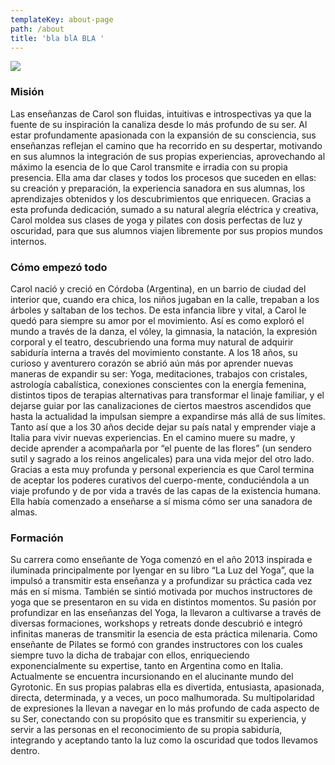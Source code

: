 ```yaml
---
templateKey: about-page
path: /about
title: 'bla blA BLA '
---
```

![](/img/carolina.jpg)

### Misión

Las enseñanzas de Carol son fluidas, intuitivas e introspectivas ya que la fuente de su inspiración la canaliza desde lo más profundo de su ser. Al estar profundamente apasionada con la expansión de su consciencia, sus enseñanzas reflejan el camino que ha recorrido en su despertar, motivando en sus alumnos la integración de sus propias experiencias, aprovechando al máximo la esencia de lo que Carol transmite e irradia con su propia presencia. Ella ama dar clases y todos los procesos que suceden en ellas: su creación y preparación, la experiencia sanadora en sus alumnas, los aprendizajes obtenidos y los descubrimientos que enriquecen.
Gracias a esta profunda dedicación, sumado a su natural alegría eléctrica y creativa, Carol moldea sus clases de yoga y pilates con dosis perfectas de luz y oscuridad, para que sus alumnos viajen libremente por sus propios mundos internos.

### Cómo empezó todo

Carol nació y creció en Córdoba (Argentina), en un barrio de ciudad del interior que, cuando era chica, los niños jugaban en la calle, trepaban a los árboles y saltaban de los techos. De esta infancia libre y vital, a Carol le quedó para siempre su amor por el movimiento. Así es como exploró el mundo a través de la danza, el vóley, la gimnasia, la natación, la expresión corporal y el teatro, descubriendo una forma muy natural de adquirir sabiduría interna a través del movimiento constante. A los 18 años, su curioso y aventurero corazón se abrió aún más por aprender nuevas maneras de expandir su ser: Yoga, meditaciones, trabajos con cristales, astrología cabalística, conexiones conscientes con la energía femenina, distintos tipos de terapias alternativas para transformar el linaje familiar, y el dejarse guiar por las canalizaciones de ciertos maestros ascendidos que hasta la actualidad la impulsan siempre a expandirse más allá de sus límites.
Tanto así que a los 30 años decide dejar su país natal y emprender viaje a Italia para vivir nuevas experiencias. En el camino muere su madre, y decide aprender a acompañarla por “el puente de las flores” (un sendero sutil y sagrado a los reinos angelicales) para una vida mejor del otro lado. Gracias a esta muy profunda y personal experiencia es que Carol termina de aceptar los poderes curativos del cuerpo-mente, conduciéndola a un viaje profundo y de por vida a través de las capas de la existencia humana. Ella había comenzado a enseñarse a sí misma cómo ser una sanadora de almas.

### Formación

Su carrera como enseñante de Yoga comenzó en el año 2013 inspirada e iluminada principalmente por Iyengar en su libro “La Luz del Yoga”, que la impulsó a transmitir esta enseñanza y a profundizar su práctica cada vez más en sí misma. También se sintió motivada por muchos instructores de yoga que se presentaron en su vida en distintos momentos. Su pasión por profundizar en las enseñanzas del Yoga, la llevaron a cultivarse a través de diversas formaciones, workshops y retreats donde descubrió e integró infinitas maneras de transmitir la esencia de esta práctica milenaria. Como enseñante de Pilates se formó con grandes instructores con los cuales siempre tuvo la dicha de trabajar con ellos, enriqueciendo exponencialmente su expertise, tanto en Argentina como en Italia. Actualmente se encuentra incursionando en el alucinante mundo del Gyrotonic.
En sus propias palabras ella es divertida, entusiasta, apasionada, directa, determinada, y a veces, un poco malhumorada. Su multipolaridad de expresiones la llevan a navegar en lo más profundo de cada aspecto de su Ser, conectando con su propósito que es transmitir su experiencia, y servir a las personas en el reconocimiento de su propia sabiduría, integrando y aceptando tanto la luz como la oscuridad que todos llevamos dentro.